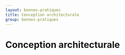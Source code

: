 ```yaml
---
layout: bonnes-pratiques
title: Conception architecturale
group: bonnes-pratiques
---
```


# Conception architecturale